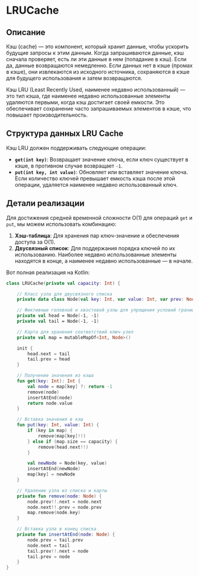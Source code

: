 # LRUCache

## Описание

Кэш (cache) — это компонент, который хранит данные, чтобы ускорить будущие запросы к этим данным. Когда запрашиваются данные, кэш сначала проверяет, есть ли эти данные в нем (попадание в кэш). Если да, данные возвращаются немедленно. Если данных нет в кэше (промах в кэше), они извлекаются из исходного источника, сохраняются в кэше для будущего использования и затем возвращаются.

Кэш LRU (Least Recently Used, наименее недавно использованный) — это тип кэша, где наименее недавно использованные элементы удаляются первыми, когда кэш достигает своей емкости. Это обеспечивает сохранение часто запрашиваемых элементов в кэше, что повышает производительность.

## Структура данных LRU Cache

Кэш LRU должен поддерживать следующие операции:
- **`get(int key)`**: Возвращает значение ключа, если ключ существует в кэше, в противном случае возвращает `-1`.
- **`put(int key, int value)`**: Обновляет или вставляет значение ключа. Если количество ключей превышает емкость кэша после этой операции, удаляется наименее недавно использованный ключ.

## Детали реализации

Для достижения средней временной сложности O(1) для операций `get` и `put`, мы можем использовать комбинацию:
1. **Хэш-таблица**: Для хранения пар ключ-значение и обеспечения доступа за O(1).
2. **Двусвязный список**: Для поддержания порядка ключей по их использованию. Наиболее недавно использованные элементы находятся в конце, а наименее недавно использованные — в начале.

Вот полная реализация на Kotlin:

```kotlin
class LRUCache(private val capacity: Int) {

    // Класс узла для двусвязного списка
    private data class Node(val key: Int, var value: Int, var prev: Node? = null, var next: Node? = null)

    // Фиктивные головной и хвостовой узлы для упрощения условий границ
    private val head = Node(-1, -1)
    private val tail = Node(-1, -1)

    // Карта для хранения соответствий ключ-узел
    private val map = mutableMapOf<Int, Node>()

    init {
        head.next = tail
        tail.prev = head
    }

    // Получение значения из кэша
    fun get(key: Int): Int {
        val node = map[key] ?: return -1
        remove(node)
        insertAtEnd(node)
        return node.value
    }

    // Вставка значения в кэш
    fun put(key: Int, value: Int) {
        if (key in map) {
            remove(map[key]!!)
        } else if (map.size == capacity) {
            remove(head.next!!)
        }

        val newNode = Node(key, value)
        insertAtEnd(newNode)
        map[key] = newNode
    }

    // Удаление узла из списка и карты
    private fun remove(node: Node) {
        node.prev!!.next = node.next
        node.next!!.prev = node.prev
        map.remove(node.key)
    }

    // Вставка узла в конец списка
    private fun insertAtEnd(node: Node) {
        node.prev = tail.prev
        node.next = tail
        tail.prev!!.next = node
        tail.prev = node
    }
}


 
